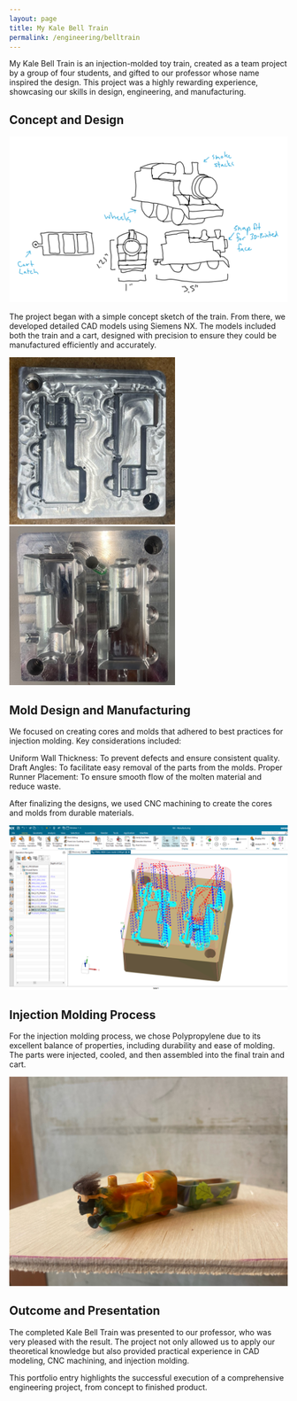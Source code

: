```yaml
---
layout: page
title: My Kale Bell Train
permalink: /engineering/belltrain
---
```




My Kale Bell Train is an injection-molded toy train, created as a team project by a group of four students, and gifted to our professor whose name inspired the design. This project was a highly rewarding experience, showcasing our skills in design, engineering, and manufacturing.

## Concept and Design  

![sketch](assets/img/mykalebelltrain/sketch.png)  

The project began with a simple concept sketch of the train. From there, we developed detailed CAD models using Siemens NX. The models included both the train and a cart, designed with precision to ensure they could be manufactured efficiently and accurately.  

<p float="left">
  <img src="assets/img/mykalebelltrain/core.jpg" width="300" />
  <img src="assets/img/mykalebelltrain/mold.jpg" width="300" /> 
</p>  

## Mold Design and Manufacturing
We focused on creating cores and molds that adhered to best practices for injection molding. Key considerations included:

Uniform Wall Thickness: To prevent defects and ensure consistent quality.
Draft Angles: To facilitate easy removal of the parts from the molds.
Proper Runner Placement: To ensure smooth flow of the molten material and reduce waste.  

After finalizing the designs, we used CNC machining to create the cores and molds from durable materials.

![cam](assets/img/mykalebelltrain/cam.png)  

## Injection Molding Process
For the injection molding process, we chose Polypropylene due to its excellent balance of properties, including durability and ease of molding. The parts were injected, cooled, and then assembled into the final train and cart.

![belltrain](assets/img/mykalebelltrain/belltrain.JPEG)  

## Outcome and Presentation
The completed Kale Bell Train was presented to our professor, who was very pleased with the result. The project not only allowed us to apply our theoretical knowledge but also provided practical experience in CAD modeling, CNC machining, and injection molding.

This portfolio entry highlights the successful execution of a comprehensive engineering project, from concept to finished product.

